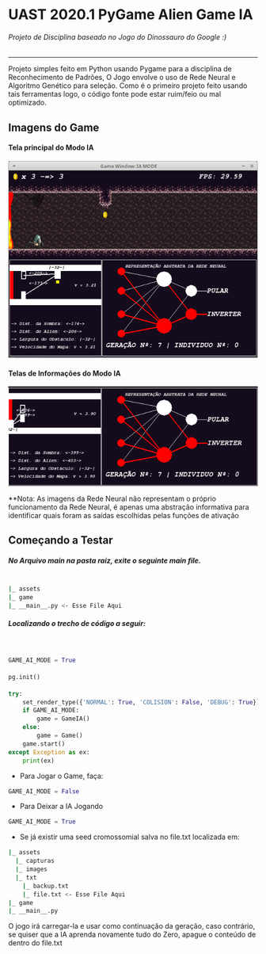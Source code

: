 # UAST 2020.1 PyGame Alien Game IA
###### Projeto de Disciplina baseado no Jogo do Dinossauro do Google :)
--------

Projeto simples feito em Python usando Pygame para a disciplina de Reconhecimento de Padrões, O Jogo envolve o uso de Rede Neural e Algoritmo Genético para seleção. Como é o primeiro projeto feito usando tais ferramentas logo, o código fonte pode estar ruim/feio ou mal optimizado. 

## Imagens do Game
#### Tela principal do Modo IA

![](/assets/capturas/tela1.png)

#### Telas de Informações do Modo IA

![**](/assets/capturas/tela2.png)

**Nota: As imagens da Rede Neural não representam o próprio funcionamento da Rede Neural, é apenas uma abstração informativa para identificar quais foram as saídas escolhidas pelas funções de ativação

## Começando a Testar

##### No Arquivo main na pasta raiz, exite o seguinte main file.

```bash

|_ assets
|_ game
|_ __main__.py <- Esse File Aqui

```
##### Localizando o trecho de código a seguir: 
 
```python


GAME_AI_MODE = True

pg.init()

try:
    set_render_type({'NORMAL': True, 'COLISION': False, 'DEBUG': True})
    if GAME_AI_MODE:
        game = GameIA()
    else:
        game = Game()
    game.start()
except Exception as ex:
    print(ex)
```
- Para Jogar o Game, faça:

```python
GAME_AI_MODE = False
```
- Para Deixar a IA Jogando
```python
GAME_AI_MODE = True
```
- Se já existir uma seed cromossomial salva no file.txt localizada em:

```bash
|_ assets
  |_ capturas
  |_ images
  |_ txt
    |_ backup.txt
    |_ file.txt <- Esse File Aqui
|_ game
|_ __main__.py 
```
O jogo irá carregar-la e usar como continuação da geração, caso contrário, se quiser que a IA aprenda novamente tudo do Zero, apague o conteúdo de dentro do file.txt
